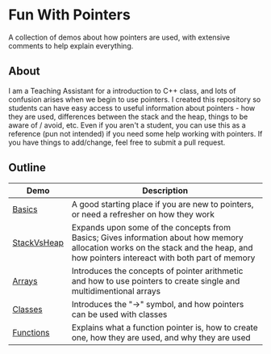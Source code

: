 # Fun With Pointers

A collection of demos about how pointers are used, with extensive comments to help explain everything.

## About

I am a Teaching Assistant for a introduction to C++ class, and lots of confusion arises when we begin to use pointers. I created this repository so students can have easy access to useful information about pointers - how they are used, differences between the stack and the heap, things to be aware of / avoid, etc. Even if you aren't a student, you can use this as a reference (pun not intended) if you need some help working with pointers. If you have things to add/change, feel free to submit a pull request.

## Outline
|Demo|Description|
|----|----|
|[Basics](./FunWithPointers/Basics)|A good starting place if you are new to pointers, or need a refresher on how they work|
|[StackVsHeap](./FunWithPointers/StackVsHeap)|Expands upon some of the concepts from Basics; Gives information about how memory allocation works on the stack and the heap, and how pointers intereact with both part of memory|
|[Arrays](./FunWithPointers/Arrays)|Introduces the concepts of pointer arithmetic and how to use pointers to create single and multidimentional arrays|
|[Classes](./FunWithPointers/Classes)|Introduces the "->" symbol, and how pointers can be used with classes|
|[Functions](./FunWithPointers/Functions)|Explains what a function pointer is, how to create one, how they are used, and why they are used|